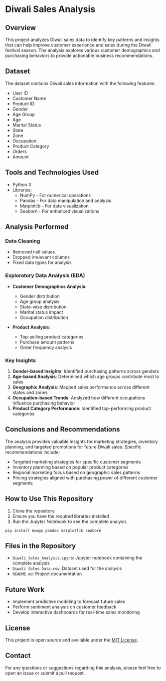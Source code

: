 # Diwali Sales Analysis

## Overview
This project analyzes Diwali sales data to identify key patterns and insights that can help improve customer experience and sales during the Diwali festival season. The analysis explores various customer demographics and purchasing behaviors to provide actionable business recommendations.

## Dataset
The dataset contains Diwali sales information with the following features:
- User ID
- Customer Name
- Product ID
- Gender
- Age Group
- Age
- Marital Status
- State
- Zone
- Occupation
- Product Category
- Orders
- Amount

## Tools and Technologies Used
- Python 3
- Libraries:
  - NumPy - For numerical operations
  - Pandas - For data manipulation and analysis
  - Matplotlib - For data visualization
  - Seaborn - For enhanced visualizations

## Analysis Performed

### Data Cleaning
- Removed null values
- Dropped irrelevant columns
- Fixed data types for analysis

### Exploratory Data Analysis (EDA)
- **Customer Demographics Analysis**:
  - Gender distribution
  - Age group analysis
  - State-wise distribution
  - Marital status impact
  - Occupation distribution

- **Product Analysis**:
  - Top-selling product categories
  - Purchase amount patterns
  - Order frequency analysis

### Key Insights

1. **Gender-based Insights**: Identified purchasing patterns across genders
2. **Age-based Analysis**: Determined which age groups contribute most to sales
3. **Geographic Analysis**: Mapped sales performance across different states and zones
4. **Occupation-based Trends**: Analyzed how different occupations influence purchasing behavior
5. **Product Category Performance**: Identified top-performing product categories

## Conclusions and Recommendations

The analysis provides valuable insights for marketing strategies, inventory planning, and targeted promotions for future Diwali sales. Specific recommendations include:

- Targeted marketing strategies for specific customer segments
- Inventory planning based on popular product categories
- Regional marketing focus based on geographic sales patterns
- Pricing strategies aligned with purchasing power of different customer segments

## How to Use This Repository

1. Clone the repository
2. Ensure you have the required libraries installed
3. Run the Jupyter Notebook to see the complete analysis

```
pip install numpy pandas matplotlib seaborn
```

## Files in the Repository
- `Diwali_Sales_Analysis.ipynb`: Jupyter notebook containing the complete analysis
- `Diwali Sales Data.csv`: Dataset used for the analysis
- `README.md`: Project documentation

## Future Work
- Implement predictive modeling to forecast future sales
- Perform sentiment analysis on customer feedback
- Develop interactive dashboards for real-time sales monitoring

## License
This project is open source and available under the [MIT License](LICENSE).

## Contact
For any questions or suggestions regarding this analysis, please feel free to open an issue or submit a pull request.


